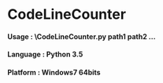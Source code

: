 # CodeLineCounter
#### Usage : \CodeLineCounter.py path1 path2 ...
#### Language : Python 3.5
#### Platform : Windows7 64bits

